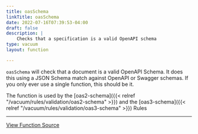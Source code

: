 ```yaml
---
title: oasSchema
linkTitle: oasSchema
date: 2022-07-16T07:39:53-04:00
draft: false
description: |
    Checks that a specification is a valid OpenAPI schema
type: vacuum
layout: function

---
```


`oasSchema` will check that a document is a valid OpenAPI Schema. It does this using a JSON Schema match against
OpenAPI or Swagger schemas. If you only ever use a single function, this should be it.

The function is used by
the [oas2-schema]({{< relref "/vacuum/rules/validation/oas2-schema" >}}) and the 
[oas3-schema]({{< relref "/vacuum/rules/validation/oas3-schema" >}}) Rules

---

[View Function Source](https://github.com/daveshanley/vacuum/blob/main/functions/openapi/oas_schema.go)